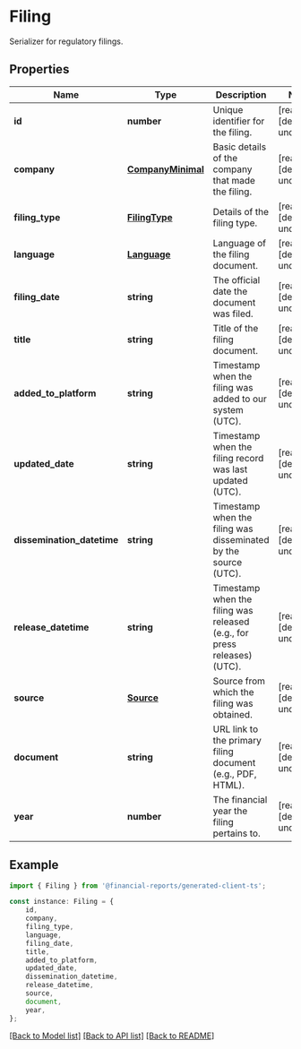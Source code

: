 # Filing

Serializer for regulatory filings.

## Properties

Name | Type | Description | Notes
------------ | ------------- | ------------- | -------------
**id** | **number** | Unique identifier for the filing. | [readonly] [default to undefined]
**company** | [**CompanyMinimal**](CompanyMinimal.md) | Basic details of the company that made the filing. | [readonly] [default to undefined]
**filing_type** | [**FilingType**](FilingType.md) | Details of the filing type. | [readonly] [default to undefined]
**language** | [**Language**](Language.md) | Language of the filing document. | [readonly] [default to undefined]
**filing_date** | **string** | The official date the document was filed. | [readonly] [default to undefined]
**title** | **string** | Title of the filing document. | [readonly] [default to undefined]
**added_to_platform** | **string** | Timestamp when the filing was added to our system (UTC). | [readonly] [default to undefined]
**updated_date** | **string** | Timestamp when the filing record was last updated (UTC). | [readonly] [default to undefined]
**dissemination_datetime** | **string** | Timestamp when the filing was disseminated by the source (UTC). | [readonly] [default to undefined]
**release_datetime** | **string** | Timestamp when the filing was released (e.g., for press releases) (UTC). | [readonly] [default to undefined]
**source** | [**Source**](Source.md) | Source from which the filing was obtained. | [readonly] [default to undefined]
**document** | **string** | URL link to the primary filing document (e.g., PDF, HTML). | [readonly] [default to undefined]
**year** | **number** | The financial year the filing pertains to. | [readonly] [default to undefined]

## Example

```typescript
import { Filing } from '@financial-reports/generated-client-ts';

const instance: Filing = {
    id,
    company,
    filing_type,
    language,
    filing_date,
    title,
    added_to_platform,
    updated_date,
    dissemination_datetime,
    release_datetime,
    source,
    document,
    year,
};
```

[[Back to Model list]](../README.md#documentation-for-models) [[Back to API list]](../README.md#documentation-for-api-endpoints) [[Back to README]](../README.md)
